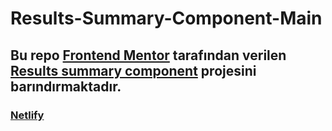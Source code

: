 # Results-Summary-Component-Main

## Bu repo [Frontend Mentor](https://www.frontendmentor.io) tarafından verilen [Results summary component](https://www.frontendmentor.io/challenges/results-summary-component-CE_K6s0maV) projesini barındırmaktadır.

### [Netlify](https://64edf04d2d7a8817e67dfc49--stunning-cheesecake-27a66f.netlify.app/)
